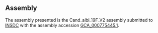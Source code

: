

Assembly
--------

The assembly presented is the Cand\_albi\_19F\_V2 assembly submitted to
[INSDC](http://www.insdc.org) with the assembly accession
[GCA\_000775445.1](http://www.ebi.ac.uk/ena/data/view/GCA_000775445.1).
